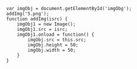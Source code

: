 <!-- js实现预加载一张图片，加载完成后显示在网页中并设定其高度为80px，宽度为60px。
1.首先new image
2.指定src
3.onload事件：预加载事件为onload，加载成功后为图片设置样式
-->

```
var imgObj = document.getElementById('imgObg');
addImg('5.png');
function addImg(isrc) {
    imgObj1 = new Image();
    imgObj1.src = isrc;
    imgObj1.onload = function() {
        imgObj.src = this.src;
        imgObj.height = 50;
        imgObj.width = 50;
    }
}
```
